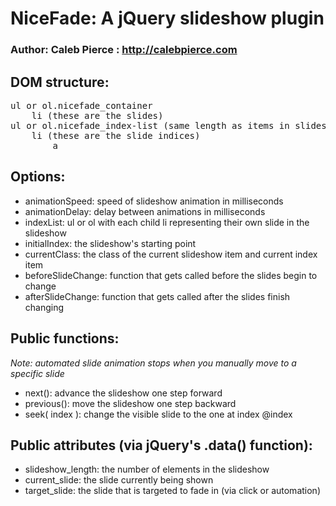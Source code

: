 NiceFade: A jQuery slideshow plugin
===================================

### Author: Caleb Pierce : http://calebpierce.com

DOM structure:
-------------------------------

<pre>
ul or ol.nicefade_container
	li (these are the slides)
ul or ol.nicefade_index-list (same length as items in slideshow) (optional)
	li (these are the slide indices)
		a
</pre>
			
Options:
-------------------------------
* animationSpeed: speed of slideshow animation in milliseconds
* animationDelay: delay between animations in milliseconds
* indexList: ul or ol with each child li representing their own slide in the slideshow
* initialIndex: the slideshow's starting point
* currentClass: the class of the current slideshow item and current index item
* beforeSlideChange: function that gets called before the slides begin to change
* afterSlideChange: function that gets called after the slides finish changing


Public functions:
-------------------------------

_Note: automated slide animation stops when you manually move to a specific slide_

* next(): advance the slideshow one step forward
* previous(): move the slideshow one step backward
* seek( index ): change the visible slide to the one at index @index


Public attributes (via jQuery's .data() function):
-------------------------------
* slideshow_length: the number of elements in the slideshow
* current_slide: the slide currently being shown
* target_slide: the slide that is targeted to fade in (via click or automation)